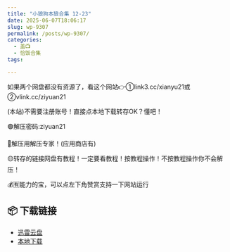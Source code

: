 ```yaml
---
title: "小狼狗本狼合集 12-23"
date: 2025-06-07T18:06:17
slug: wp-9307
permalink: /posts/wp-9307/
categories:
  - 盖📺
  - 恰饭合集
tags:

---
```


如果两个网盘都没有资源了，看这个网站👉①link3.cc/xianyu21或②vlink.cc/ziyuan21

(本站)不需要注册账号！直接点本地下载转存OK？懂吧！

🟢解压密码:ziyuan21

🔵解压用解压专家！(应用商店有)

🟡转存的链接网盘有教程！一定要看教程！按教程操作！不按教程操作你不会解压！

💰🈶能力的宝，可以点左下角赞赏支持一下网站运行

## 📦 下载链接
- [迅雷云盘](https://blziyuan21.com/pay-download/9307?key=0a8e6426e0&down_id=0)
- [本地下载](https://blziyuan21.com/pay-download/9307?key=0a8e6426e0&down_id=1)

